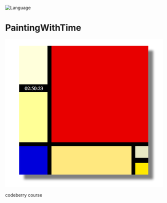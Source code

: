![Language](https://img.shields.io/badge/language-html%20%7C%20javascript%20%7C%20css-red.svg)

# PaintingWithTime

![Screenshot](https://github.com/gaborkolozsy/PaintingWithTime/blob/master/Painting-with-Time.png)

codeberry course
